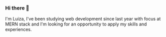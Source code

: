 ### Hi there 👋

I'm Luiza, I've been studying web development since last year with focus at MERN stack and I'm looking for an opportunity to apply my skills and experiences.

<!-- :rocket:I'm interested in learning
vue.js angularjs -->

<!--
**luizacampos/luizacampos** is a ✨ _special_ ✨ repository because its `README.md` (this file) appears on your GitHub profile.

Here are some ideas to get you started:

- 🔭 I’m currently working on ...
- 🌱 I’m currently learning ...
- 👯 I’m looking to collaborate on ...
- 🤔 I’m looking for help with ...
- 💬 Ask me about ...
- 📫 How to reach me: ...
- 😄 Pronouns: ...
- ⚡ Fun fact: ...
-->
